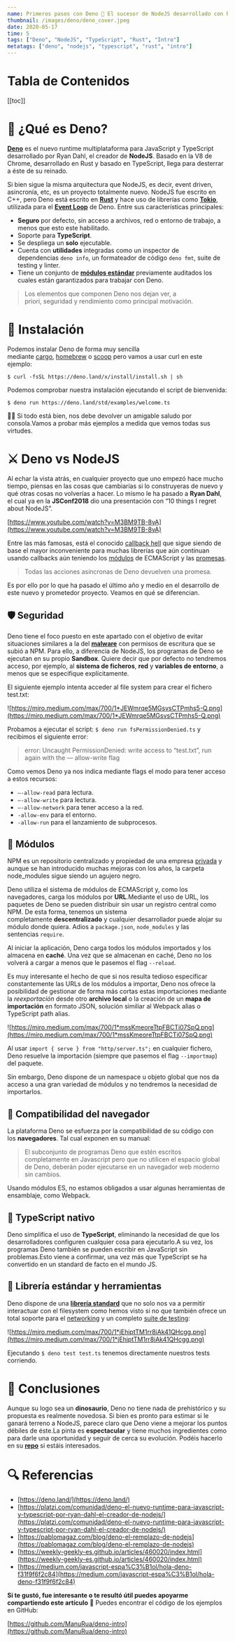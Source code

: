 ```yaml
---
name: Primeros pasos con Deno 🦕 El sucesor de NodeJS desarrollado con Rust y TypeScript
thumbnail: /images/deno/deno_cover.jpeg
date: 2020-05-17
time: 5
tags: ["Deno", "NodeJS", "TypeScript", "Rust", "Intro"]
metatags: ["deno", "nodejs", "typescript", "rust", "intro"]
---
```


<h1>Tabla de Contenidos</h1>

[[toc]]

# **🤔 ¿Qué es Deno?**

**[Deno](https://deno.land/)** es el nuevo runtime multiplataforma para JavaScript y TypeScript desarrollado por Ryan Dahl, el creador de **NodeJS**. Basado en la V8 de Chrome, desarrollado en Rust y basado en TypeScript, llega para desterrar a éste de su reinado.

Si bien sigue la misma arquitectura que NodeJS, es decir, event driven, asincronía, etc, es un proyecto totalmente nuevo. NodeJS fue escrito en C++, pero Deno está escrito en **[Rust](https://www.rust-lang.org/)** y hace uso de librerías como **[Tokio](https://github.com/tokio-rs/tokio)**, utilizada para el **[Event Loop](https://nodejs.org/uk/docs/guides/event-loop-timers-and-nexttick/)** de Deno. Entre sus características principales:

- **Seguro** por defecto, sin acceso a archivos, red o entorno de trabajo, a menos que esto este habilitado.
- Soporte para **TypeScript**.
- Se despliega un **solo** ejecutable.
- Cuenta con **utilidades** integradas como un inspector de dependencias `deno info`, un formateador de código `deno fmt`, suite de testing y linter.
- Tiene un conjunto de **[módulos estándar](https://deno.land/std)** previamente auditados los cuales están garantizados para trabajar con Deno.

> Los elementos que componen Deno nos dejan ver, a priori, seguridad y rendimiento como principal motivación.
> 

# **🔌 Instalación**

Podemos instalar Deno de forma muy sencilla mediante [cargo](https://doc.rust-lang.org/cargo/), [homebrew](https://formulae.brew.sh/formula/deno) o [scoop](https://scoop.sh/) pero vamos a usar curl en este ejemplo:

```
$ curl -fsSL https://deno.land/x/install/install.sh | sh
```

Podemos comprobar nuestra instalación ejecutando el script de bienvenida:

```
$ deno run https://deno.land/std/examples/welcome.ts
```

👋🏻 Si todo está bien, nos debe devolver un amigable saludo por consola.Vamos a probar más ejemplos a medida que vemos todas sus virtudes.

# **⚔️ Deno vs NodeJS**

Al echar la vista atrás, en cualquier proyecto que uno empezó hace mucho tiempo, piensas en las cosas que cambiarías si lo construyeras de nuevo y qué otras cosas no volverías a hacer. Lo mismo le ha pasado a **Ryan Dahl**, el cual ya en la **JSConf2018** dio una presentación con “10 things I regret about NodeJS”.

[https://www.youtube.com/watch?v=M3BM9TB-8yA](https://www.youtube.com/watch?v=M3BM9TB-8yA)

Entre las más famosas, está el conocido [callback hell](http://callbackhell.com/) que sigue siendo de base el mayor inconveniente para muchas librerías que aún continuan usando callbacks aún teniendo los [módulos](https://developer.mozilla.org/es/docs/Web/JavaScript/Referencia/Sentencias/import) de ECMAScript y las [promesas](https://developer.mozilla.org/es/docs/Web/JavaScript/Referencia/Objetos_globales/Promise).

> Todas las acciones asíncronas de Deno devuelven una promesa.
> 

Es por ello por lo que ha pasado el último año y medio en el desarrollo de este nuevo y prometedor proyecto. Veamos en qué se diferencian.

## **🛡 Seguridad**

Deno tiene el foco puesto en este apartado con el objetivo de evitar situaciones similares a la del **[malware](https://blog.npmjs.org/post/163723642530/crossenv-malware-on-the-npm-registry)** con permisos de escritura que se subió a NPM. Para ello, a diferencia de NodeJS, los programas de Deno se ejecutan en su propio **Sandbox**. Quiere decir que por defecto no tendremos acceso, por ejemplo, al **sistema de ficheros**, **red** y **variables de entorno**, a menos que se especifique explícitamente.

El siguiente ejemplo intenta acceder al file system para crear el fichero test.txt:

![https://miro.medium.com/max/700/1*JEWmrqe5MGsvsCTPmhs5-Q.png](https://miro.medium.com/max/700/1*JEWmrqe5MGsvsCTPmhs5-Q.png)

Probamos a ejecutar el script: `$ deno run fsPermissionDenied.ts` y recibimos el siguiente error:

> error: Uncaught PermissionDenied: write access to “test.txt”, run again with the — allow-write flag
> 

Como vemos Deno ya nos indica mediante flags el modo para tener acceso a estos recursos:

- `—-allow-read` para lectura.
- `—-allow-write` para lectura.
- `—-allow-network` para tener acceso a la red.
- `-allow-env` para el entorno.
- `-allow-run` para el lanzamiento de subprocesos.

## **🧱 Módulos**

NPM es un repositorio centralizado y propiedad de una empresa [privada](http://joyent.com/) y aunque se han introducido muchas mejoras con los años, la carpeta node_modules sigue siendo un agujero negro.

Deno utiliza el sistema de módulos de ECMAScript y, como los navegadores, carga los módulos por **URL**.Mediante el uso de URL, los paquetes de Deno se pueden distribuir sin usar un registro central como NPM. De esta forma, tenemos un sistema completamente **descentralizado** y cualquier desarrollador puede alojar su módulo donde quiera. Adios a `package.json`, `node_modules` y las sentencias `require`.

Al iniciar la aplicación, Deno carga todos los módulos importados y los almacena en **caché**. Una vez que se almacenan en caché, Deno no los volverá a cargar a menos que le pasemos el flag `--reload`.

Es muy interesante el hecho de que si nos resulta tedioso especificar constantemente las URLs de los módulos a importar, Deno nos ofrece la posibilidad de gestionar de forma más cortas estas importaciones mediante la *reexportación* desde otro **archivo local** o la creación de un **mapa de importación** en formato JSON, solución similiar al Webpack alias o TypeScript path alias.

![https://miro.medium.com/max/700/1*mssKmeoreTtpFBCTi07SpQ.png](https://miro.medium.com/max/700/1*mssKmeoreTtpFBCTi07SpQ.png)

Al usar `import { serve } from "http/server.ts";` en cualquier fichero, Deno resuelve la importación (siempre que pasemos el flag `--importmap`) del paquete.

Sin embargo, Deno dispone de un namespace u objeto global que nos da acceso a una gran variedad de módulos y no tendremos la necesidad de importarlos.

## **🤝 Compatibilidad del navegador**

La plataforma Deno se esfuerza por la compatibilidad de su código con los **navegadores**. Tal cual exponen en su manual:

> El subconjunto de programas Deno que estén escritos completamente en Javascript pero que no utilicen el espacio global de Deno, deberán poder ejecutarse en un navegador web moderno sin cambios.
> 

Usando módulos ES, no estamos obligados a usar algunas herramientas de ensamblaje, como Webpack.

## **🧬 TypeScript nativo**

Deno simplifica el uso de **TypeScript**, eliminando la necesidad de que los desarrolladores configuren cualquier cosa para ejecutarlo.A su vez, los programas Deno también se pueden escribir en JavaScript sin problemas.Esto viene a confirmar, una vez más que TypeScript se ha convertido en un standard de facto en el mundo JS.

## **🧰 Librería estándar y herramientas**

Deno dispone de una **[librería standard](https://deno.land/std/)** que no solo nos va a permitir interactuar con el filesystem como hemos visto si no que también ofrece un total soporte para el [networking](https://deno.land/std/http/) y un completo [suite de testing](https://deno.land/std/testing):

![https://miro.medium.com/max/700/1*jEhiptTM1rr8iAk41QHcgg.png](https://miro.medium.com/max/700/1*jEhiptTM1rr8iAk41QHcgg.png)

Ejecutando `$ deno test test.ts` tenemos directamente nuestros tests corriendo.

# **🎉 Conclusiones**

Aunque su logo sea un **dinosaurio**, Deno no tiene nada de prehistórico y su propuesta es realmente novedosa. Si bien es pronto para estimar si le ganará terreno a NodeJS, parece claro que Deno viene a mejorar los puntos débiles de éste.La pinta es **espectacular** y tiene muchos ingredientes como para darle una oportunidad y seguir de cerca su evolución. Podéis hacerlo en su **[repo](https://github.com/denoland/deno)** si estáis interesados.

# **🔍 Referencias**

- [https://deno.land/](https://deno.land/)
- [https://platzi.com/comunidad/deno-el-nuevo-runtime-para-javascript-y-typescript-por-ryan-dahl-el-creador-de-nodejs/](https://platzi.com/comunidad/deno-el-nuevo-runtime-para-javascript-y-typescript-por-ryan-dahl-el-creador-de-nodejs/)
- [https://pablomagaz.com/blog/deno-el-remplazo-de-nodejs](https://pablomagaz.com/blog/deno-el-remplazo-de-nodejs)
- [https://weekly-geekly-es.github.io/articles/460020/index.html](https://weekly-geekly-es.github.io/articles/460020/index.html)
- [https://medium.com/javascript-espa%C3%B1ol/hola-deno-f31f9f6f2c84](https://medium.com/javascript-espa%C3%B1ol/hola-deno-f31f9f6f2c84)

**Si te gustó, fue interesante o te resultó útil puedes apoyarme compartiendo este artículo** 🙂
Puedes encontrar el código de los ejemplos en GitHub:

[https://github.com/ManuRua/deno-intro](https://github.com/ManuRua/deno-intro)
